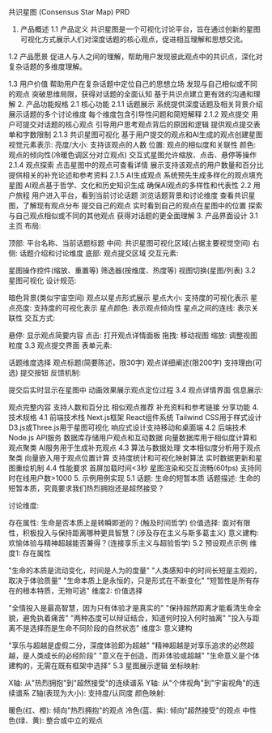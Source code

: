 共识星图 (Consensus Star Map) PRD
1. 产品概述
1.1 产品定义
共识星图是一个可视化讨论平台，旨在通过创新的星图可视化方式展示人们对深度话题的核心观点，促进相互理解和思想交流。

1.2 产品愿景
促进人与人之间的理解，帮助用户发现彼此观点中的共识点，深化对复杂话题的多维度理解。

1.3 用户价值
帮助用户在复杂话题中定位自己的思想立场
发现与自己相似或不同的观点
突破思维局限，获得对话题的全面认知
基于共识点建立更有效的沟通和理解
2. 产品功能规格
2.1 核心功能
2.1.1 话题展示
系统提供深度话题及相关背景介绍
展示话题的多个讨论维度
每个维度包含引导性问题和简短解释
2.1.2 观点提交
用户可提交对话题的核心观点
引导用户思考观点背后的原因和逻辑
提供观点提交表单和字数限制
2.1.3 共识星图可视化
基于用户提交的观点和AI生成的观点创建星图
视觉元素表示:
亮度/大小: 支持该观点的人数
位置: 观点的相似度和关联性
颜色: 观点的倾向性(冷暖色调区分对立观点)
交互式星图允许缩放、点击、悬停等操作
2.1.4 观点探索
点击星图中的观点可查看详情
展示支持该观点的用户数量和百分比
提供相关的补充论述和参考资料
2.1.5 AI生成观点
系统预先生成多样化的观点填充星图
AI观点基于哲学、文化和历史知识生成
确保AI观点的多样性和代表性
2.2 用户旅程
用户进入平台，看到当前讨论话题
浏览话题背景和讨论维度
查看共识星图，了解现有观点分布
提交自己的观点
实时看到自己的观点在星图中的位置
探索与自己观点相似或不同的其他观点
获得对话题的更全面理解
3. 产品界面设计
3.1 主页
布局:

顶部: 平台名称、当前话题标题
中间: 共识星图可视化区域(占据主要视觉空间)
右侧: 话题介绍和讨论维度
底部: 观点提交区域
交互元素:

星图操作控件(缩放、重置等)
筛选器(按维度、热度等)
视图切换(星图/列表)
3.2 星图可视化
设计规范:

暗色背景(类似宇宙空间)
观点以星点形式展示
星点大小: 支持度的可视化表示
星点亮度: 支持度的可视化表示
星点颜色: 表示观点倾向性
星点之间的连线: 表示关联性
交互方式:

悬停: 显示观点简要内容
点击: 打开观点详情面板
拖拽: 移动视图
缩放: 调整视图粒度
3.3 观点提交界面
表单元素:

话题维度选择
观点标题(简要陈述，限30字)
观点详细阐述(限200字)
支持理由(可选)
提交按钮
反馈机制:

提交后实时显示在星图中
动画效果展示观点定位过程
3.4 观点详情界面
信息展示:

观点完整内容
支持人数和百分比
相似观点推荐
补充资料和参考链接
分享功能
4. 技术规格
4.1 前端技术栈
Next.js框架
React组件系统
Tailwind CSS用于样式设计
D3.js或Three.js用于星图可视化
响应式设计支持移动和桌面端
4.2 后端技术
Node.js API服务
数据库存储用户观点和互动数据
向量数据库用于相似度计算和观点聚类
AI服务用于生成补充观点
4.3 算法与数据处理
文本相似度分析用于观点聚类
向量嵌入用于观点位置计算
支持度统计和可视化映射算法
实时数据更新和星图重绘机制
4.4 性能要求
首屏加载时间<3秒
星图渲染和交互流畅(60fps)
支持同时在线用户数>1000
5. 示例用例实现
5.1 话题: 生命的短暂本质
话题描述: 生命的短暂本质，究竟要求我们热烈拥抱还是超然接受？

讨论维度:

存在属性: 生命是否本质上是转瞬即逝的？(触及时间哲学)
价值选择: 面对有限性，积极投入与保持距离哪种更具智慧？(涉及存在主义与斯多葛主义)
意义建构: 欢愉体验与精神超越能否兼得？(连接享乐主义与超验哲学)
5.2 预设观点示例
维度1: 存在属性

"生命的本质是流动变化，时间是人为的度量"
"人类感知中的时间长短是主观的，取决于体验质量"
"生命本质上是永恒的，只是形式在不断变化"
"短暂性是所有存在的根本特质，无物可逃"
维度2: 价值选择

"全情投入是最高智慧，因为只有体验才是真实的"
"保持超然距离才能看清生命全貌，避免执着痛苦"
"两种态度可以辩证结合，知道何时投入何时抽离"
"投入与距离不是选择而是生命不同阶段的自然状态"
维度3: 意义建构

"享乐与超越是虚假二分，深度体验即为超越"
"精神超越是对享乐追求的必然超越，是人类成长的必经阶段"
"意义在于创造，而非体验或超越"
"生命意义是个体建构的，无需在既有框架中选择"
5.3 星图展示逻辑
坐标映射:

X轴: 从"热烈拥抱"到"超然接受"的连续谱系
Y轴: 从"个体视角"到"宇宙视角"的连续谱系
Z轴(表现为大小): 支持度/认同度
颜色映射:

暖色(红、橙): 倾向"热烈拥抱"的观点
冷色(蓝、紫): 倾向"超然接受"的观点
中性色(绿、黄): 整合或中立的观点
